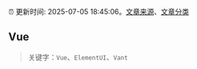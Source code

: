 :alarm_clock: 更新时间: 2025-07-05 18:45:06。[文章来源](/README.md)、[文章分类](/TAGS.md)

## Vue


> 关键字：`Vue`、`ElementUI`、`Vant`



